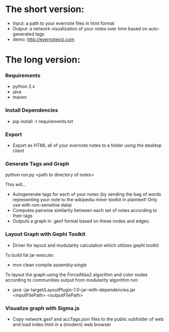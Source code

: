 # The short version:
+ Input: a path to your evernote files in html format
+ Output: a network visualization of your notes over time based on auto-generated tags
+ demo: http://evernoteviz.com

# The long version:

### Requirements
+ python 2.x
+ java
+ maven

### Install Dependencies
+ pip install -r requirements.txt

### Export
+ Export as HTML all of your evernote notes to a folder using the desktop client

### Generate Tags and Graph

python run.py &lt;path to directory of notes&gt;

This will...
+ Autogenerate tags for each of your notes (by sending the bag of words representing your note to the wikipedia miner toolkit in plaintext! Only use with non-sensitive data)
+ Computes pairwise similarity between each set of notes according to their tags
+ Outputs a graph in .gexf format based on these nodes and edges.

### Layout Graph with Gephi Toolkit
+ Driver for layout and modularity calculation which utilizes gephi toolkit

To build fat jar execute:
+ mvn clean compile assembly:single

To layout the graph using the ForceAtlas2 algorithm and color nodes according to communities output from modularity algorithm run:
+ java -jar target/LayoutPlugin-1.0-jar-with-dependencies.jar &lt;inputFilePath&gt; &lt;outputFilePath&gt;

### Visualize graph with Sigma.js
+ Copy network.gexf and accTags.json files to the public subfolder of web and load index.html in a (modern) web browser
